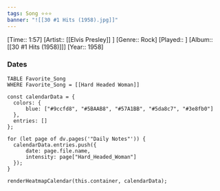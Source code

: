 ```yaml
---
tags: Song ⭐⭐⭐ 
banner: "![[30 #1 Hits (1958).jpg]]"
---
```

[Time:: 1:57]
[Artist:: [[Elvis Presley]] ]
[Genre:: Rock]
[Played:: ]
[Album:: [[30 #1 Hits (1958)]]]
[Year:: 1958]
### Dates
````dataview
TABLE Favorite_Song
WHERE Favorite_Song = [[Hard Headed Woman]]
````
  ```dataviewjs
const calendarData = { 
	colors: { 
		blue: ["#9ccfd8", "#5BAAB8", "#57A1BB", "#5da8c7", "#3e8fb0"] 
	}, 
	entries: [] 
}; 

for (let page of dv.pages('"Daily Notes"')) { 
	calendarData.entries.push({ 
		date: page.file.name, 
		intensity: page["Hard_Headed_Woman"]
	}); 
} 

renderHeatmapCalendar(this.container, calendarData);
```
